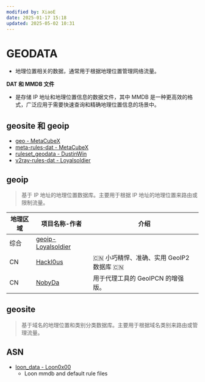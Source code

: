 ```yaml
---
modified by: XiaoE
date: 2025-01-17 15:18
updated: 2025-05-02 10:31
---
```

# GEODATA
- 地理位置相关的数据，通常用于根据地理位置管理网络流量。

**DAT 和 MMDB 文件**
- 是存储 IP 地址和地理位置信息的数据文件，其中 MMDB 是一种更高效的格式，广泛应用于需要快速查询和精确地理位置信息的场景中。

## geosite 和 geoip
- [geo - MetaCubeX](https://github.com/MetaCubeX/geo)
- [meta-rules-dat - MetaCubeX](https://github.com/MetaCubeX/meta-rules-dat)
- [ruleset_geodata - DustinWin](https://github.com/DustinWin/ruleset_geodata)
- [v2ray-rules-dat - Loyalsoldier](https://github.com/Loyalsoldier/v2ray-rules-dat)

## geoip
> 基于 IP 地址的地理位置数据库。主要用于根据 IP 地址的地理位置来路由或限制流量。

| 地理区域 | 项目名称-作者                                                      | 介绍                              |
| ---- | ------------------------------------------------------------ | ------------------------------- |
| 综合   | [geoip- Loyalsoldier](https://github.com/Loyalsoldier/geoip) |                                 |
| CN   | [Hackl0us](https://github.com/Hackl0us/GeoIP2-CN/)           | 🇨🇳 小巧精悍、准确、实用 GeoIP2 数据库 🇨🇳 |
| CN   | [NobyDa](https://github.com/NobyDa/geoip)                    | 用于代理工具的 GeoIPCN 的增强版。           |

## geosite
> 基于域名的地理位置和类别分类数据库。主要用于根据域名类别来路由或管理流量。

## ASN
- [loon_data - Loon0x00](https://gitlab.com/Loon0x00/loon_data)
	- Loon mmdb and default rule files
